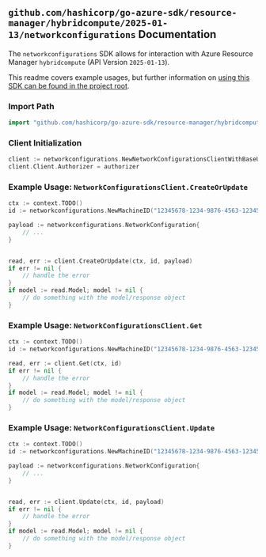 
## `github.com/hashicorp/go-azure-sdk/resource-manager/hybridcompute/2025-01-13/networkconfigurations` Documentation

The `networkconfigurations` SDK allows for interaction with Azure Resource Manager `hybridcompute` (API Version `2025-01-13`).

This readme covers example usages, but further information on [using this SDK can be found in the project root](https://github.com/hashicorp/go-azure-sdk/tree/main/docs).

### Import Path

```go
import "github.com/hashicorp/go-azure-sdk/resource-manager/hybridcompute/2025-01-13/networkconfigurations"
```


### Client Initialization

```go
client := networkconfigurations.NewNetworkConfigurationsClientWithBaseURI("https://management.azure.com")
client.Client.Authorizer = authorizer
```


### Example Usage: `NetworkConfigurationsClient.CreateOrUpdate`

```go
ctx := context.TODO()
id := networkconfigurations.NewMachineID("12345678-1234-9876-4563-123456789012", "example-resource-group", "machineName")

payload := networkconfigurations.NetworkConfiguration{
	// ...
}


read, err := client.CreateOrUpdate(ctx, id, payload)
if err != nil {
	// handle the error
}
if model := read.Model; model != nil {
	// do something with the model/response object
}
```


### Example Usage: `NetworkConfigurationsClient.Get`

```go
ctx := context.TODO()
id := networkconfigurations.NewMachineID("12345678-1234-9876-4563-123456789012", "example-resource-group", "machineName")

read, err := client.Get(ctx, id)
if err != nil {
	// handle the error
}
if model := read.Model; model != nil {
	// do something with the model/response object
}
```


### Example Usage: `NetworkConfigurationsClient.Update`

```go
ctx := context.TODO()
id := networkconfigurations.NewMachineID("12345678-1234-9876-4563-123456789012", "example-resource-group", "machineName")

payload := networkconfigurations.NetworkConfiguration{
	// ...
}


read, err := client.Update(ctx, id, payload)
if err != nil {
	// handle the error
}
if model := read.Model; model != nil {
	// do something with the model/response object
}
```
